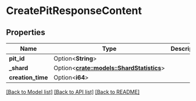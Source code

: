# CreatePitResponseContent

## Properties

Name | Type | Description | Notes
------------ | ------------- | ------------- | -------------
**pit_id** | Option<**String**> |  | [optional]
**_shard** | Option<[**crate::models::ShardStatistics**](ShardStatistics.md)> |  | [optional]
**creation_time** | Option<**i64**> |  | [optional]

[[Back to Model list]](../README.md#documentation-for-models) [[Back to API list]](../README.md#documentation-for-api-endpoints) [[Back to README]](../README.md)


